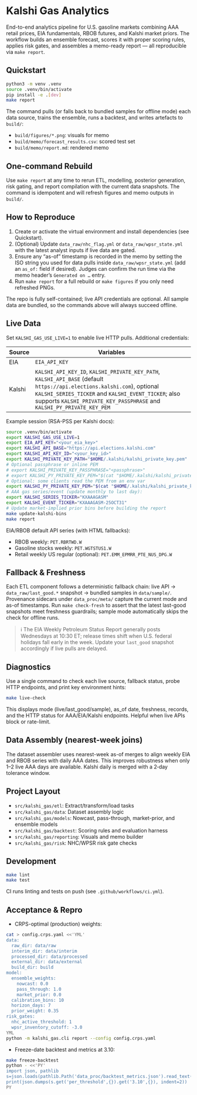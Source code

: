 # Kalshi Gas Analytics

End-to-end analytics pipeline for U.S. gasoline markets combining AAA retail prices, EIA fundamentals, RBOB futures, and Kalshi market priors. The workflow builds an ensemble forecast, scores it with proper scoring rules, applies risk gates, and assembles a memo-ready report — all reproducible via `make report`.

## Quickstart

```bash
python3 -m venv .venv
source .venv/bin/activate
pip install -e .[dev]
make report
```

The command pulls (or falls back to bundled samples for offline mode) each data source, trains the ensemble, runs a backtest, and writes artefacts to `build/`:

- `build/figures/*.png`: visuals for memo
- `build/memo/forecast_results.csv`: scored test set
- `build/memo/report.md`: rendered memo

## One-command Rebuild

Use `make report` at any time to rerun ETL, modelling, posterior generation, risk gating, and report compilation with the current data snapshots. The command is idempotent and will refresh figures and memo outputs in `build/`.

## How to Reproduce

1. Create or activate the virtual environment and install dependencies (see Quickstart).
2. (Optional) Update `data_raw/nhc_flag.yml` or `data_raw/wpsr_state.yml` with the latest analyst inputs if live data are gated.
3. Ensure any “as-of” timestamp is recorded in the memo by setting the ISO string you used for data pulls inside `data_raw/wpsr_state.yml` (add an `as_of:` field if desired). Judges can confirm the run time via the memo header’s `Generated on …` entry.
4. Run `make report` for a full rebuild or `make figures` if you only need refreshed PNGs.

The repo is fully self-contained; live API credentials are optional. All sample data are bundled, so the commands above will always succeed offline.

## Live Data

Set `KALSHI_GAS_USE_LIVE=1` to enable live HTTP pulls. Additional credentials:

| Source | Variables |
| --- | --- |
| EIA | `EIA_API_KEY` |
| Kalshi | `KALSHI_API_KEY_ID`, `KALSHI_PRIVATE_KEY_PATH`, `KALSHI_API_BASE` (default `https://api.elections.kalshi.com`), optional `KALSHI_SERIES_TICKER` and `KALSHI_EVENT_TICKER`; also supports `KALSHI_PRIVATE_KEY_PASSPHRASE` and `KALSHI_PY_PRIVATE_KEY_PEM` |

Example session (RSA-PSS per Kalshi docs):

```bash
source .venv/bin/activate
export KALSHI_GAS_USE_LIVE=1
export EIA_API_KEY="<your_eia_key>"
export KALSHI_API_BASE="https://api.elections.kalshi.com"
export KALSHI_API_KEY_ID="<your_key_id>"
export KALSHI_PRIVATE_KEY_PATH="$HOME/.kalshi/kalshi_private_key.pem"
# Optional passphrase or inline PEM
# export KALSHI_PRIVATE_KEY_PASSPHRASE="<passphrase>"
# export KALSHI_PY_PRIVATE_KEY_PEM="$(cat "$HOME/.kalshi/kalshi_private_key.pem")"
# Optional: some clients read the PEM from an env var
export KALSHI_PY_PRIVATE_KEY_PEM="$(cat "$HOME/.kalshi/kalshi_private_key.pem")"
# AAA gas series/event (update monthly to last day):
export KALSHI_SERIES_TICKER="KXAAAGASM"
export KALSHI_EVENT_TICKER="KXAAAGASM-25OCT31"
# Update market-implied prior bins before building the report
make update-kalshi-bins
make report
```

EIA/RBOB default API series (with HTML fallbacks):
- RBOB weekly: `PET.RBRTWD.W`
- Gasoline stocks weekly: `PET.WGTSTUS1.W`
- Retail weekly US regular (optional): `PET.EMM_EPMRR_PTE_NUS_DPG.W`

## Fallback & Freshness

Each ETL component follows a deterministic fallback chain: live API → `data_raw/last_good.*` snapshot → bundled samples in `data/sample/`. Provenance sidecars under `data_proc/meta/` capture the current mode and as-of timestamps. Run `make check-fresh` to assert that the latest last-good snapshots meet freshness guardrails; sample mode automatically skips the check for offline runs.

> ℹ️ The EIA Weekly Petroleum Status Report generally posts Wednesdays at 10:30 ET; release times shift when U.S. federal holidays fall early in the week. Update your `last_good` snapshot accordingly if live pulls are delayed.

## Diagnostics

Use a single command to check each live source, fallback status, probe HTTP endpoints, and print key environment hints:

```bash
make live-check
```

This displays mode (live/last_good/sample), as_of date, freshness, records, and the HTTP status for AAA/EIA/Kalshi endpoints. Helpful when live APIs block or rate-limit.

## Data Assembly (nearest-week joins)

The dataset assembler uses nearest-week as-of merges to align weekly EIA and RBOB series with daily AAA dates. This improves robustness when only 1–2 live AAA days are available. Kalshi daily is merged with a 2‑day tolerance window.

## Project Layout

- `src/kalshi_gas/etl`: Extract/transform/load tasks
- `src/kalshi_gas/data`: Dataset assembly logic
- `src/kalshi_gas/models`: Nowcast, pass-through, market-prior, and ensemble models
- `src/kalshi_gas/backtest`: Scoring rules and evaluation harness
- `src/kalshi_gas/reporting`: Visuals and memo builder
- `src/kalshi_gas/risk`: NHC/WPSR risk gate checks

## Development

```bash
make lint
make test
```

CI runs linting and tests on push (see `.github/workflows/ci.yml`).

## Acceptance & Repro

- CRPS-optimal (production) weights:
```bash
cat > config.crps.yaml <<'YML'
data:
  raw_dir: data/raw
  interim_dir: data/interim
  processed_dir: data/processed
  external_dir: data/external
  build_dir: build
model:
  ensemble_weights:
    nowcast: 0.0
    pass_through: 1.0
    market_prior: 0.0
  calibration_bins: 10
  horizon_days: 7
  prior_weight: 0.35
risk_gates:
  nhc_active_threshold: 1
  wpsr_inventory_cutoff: -3.0
YML
python -m kalshi_gas.cli report --config config.crps.yaml
```

- Freeze-date backtest and metrics at 3.10:
```bash
make freeze-backtest
python - <<'PY'
import json, pathlib
s=json.loads(pathlib.Path('data_proc/backtest_metrics.json').read_text())
print(json.dumps(s.get('per_threshold',{}).get('3.10',{}), indent=2))
PY
```
